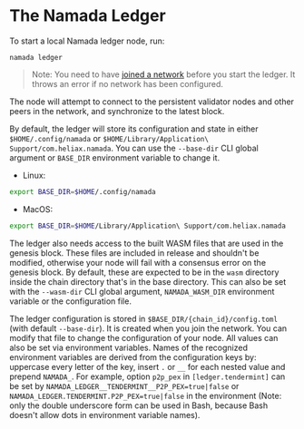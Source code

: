 # The Namada Ledger

To start a local Namada ledger node, run:

```shell
namada ledger
```

> Note: You need to have [joined a network](../quick-start.md) before you start the ledger. It throws an error if no network has been configured.

The node will attempt to connect to the persistent validator nodes and other peers in the network, and synchronize to the latest block.

By default, the ledger will store its configuration and state in either `$HOME/.config/namada` or `$HOME/Library/Application\ Support/com.heliax.namada`. You can use the `--base-dir` CLI global argument or `BASE_DIR` environment variable to change it.

- Linux:
```bash
export BASE_DIR=$HOME/.config/namada
```
- MacOS:
```bash
export BASE_DIR=$HOME/Library/Application\ Support/com.heliax.namada
```

The ledger also needs access to the built WASM files that are used in the genesis block. These files are included in release and shouldn't be modified, otherwise your node will fail with a consensus error on the genesis block. By default, these are expected to be in the `wasm` directory inside the chain directory that's in the base directory. This can also be set with the `--wasm-dir` CLI global argument, `NAMADA_WASM_DIR` environment variable or the configuration file.

The ledger configuration is stored in `$BASE_DIR/{chain_id}/config.toml` (with
default `--base-dir`). It is created when you join the network. You can modify
that file to change the configuration of your node. All values can also be set
via environment variables. Names of the recognized environment variables are
derived from the configuration keys by: uppercase every letter of the key,
insert `.` or `__` for each nested value and prepend `NAMADA_`. For example,
option `p2p_pex` in `[ledger.tendermint]` can be set by
`NAMADA_LEDGER__TENDERMINT__P2P_PEX=true|false` or
`NAMADA_LEDGER.TENDERMINT.P2P_PEX=true|false` in the environment (Note: only the
double underscore form can be used in Bash, because Bash doesn't allow dots in
environment variable names).
